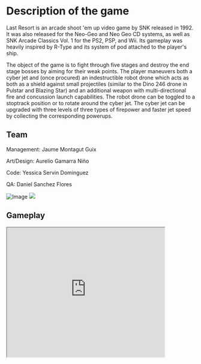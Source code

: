 # Description of the game
Last Resort is an arcade shoot 'em up video game by SNK released in 1992. It was also released for the Neo-Geo and Neo Geo CD systems, as well as SNK Arcade Classics Vol. 1 for the PS2, PSP, and Wii. Its gameplay was heavily inspired by R-Type and its system of pod attached to the player's ship.

The object of the game is to fight through five stages and destroy the end stage bosses by aiming for their weak points. The player maneuvers both a cyber jet and (once procured) an indestructible robot drone which acts as both as a shield against small projectiles (similar to the Dino 246 drone in Pulstar and Blazing Star) and an additional weapon with multi-directional fire and concussion launch capabilities. The robot drone can be toggled to a stoptrack position or to rotate around the cyber jet. The cyber jet can be upgraded with three levels of three types of firepower and faster jet speed by collecting the corresponding powerups.

## Team
Management: Jaume Montagut Guix

Art/Design: Aurelio Gamarra Niño

Code: Yessica Servin Dominguez

QA: Daniel Sanchez Flores

![Image](https://drive.google.com/file/d/1DmNPZRTzYk4KDOgrh1kr0IEFsehPMwMj/view?usp=sharing)
<img src="https://drive.google.com/file/d/1DmNPZRTzYk4KDOgrh1kr0IEFsehPMwMj/view?usp=sharing" />

## Gameplay
<iframe width="420" height="345" src="https://www.youtube.com/watch?v=aybhwlEV0EM">
</iframe>
